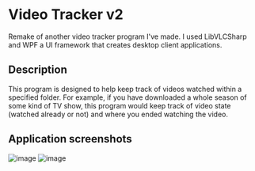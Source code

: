 # Video Tracker v2
Remake of another video tracker program I've made. I used LibVLCSharp and WPF a UI framework that creates desktop client applications.
## Description
This program is designed to help keep track of videos watched within a specified folder. For example, if you have downloaded a whole season of some kind of TV show, this program would keep track of video state (watched already or not) and where you ended watching the video.
## Application screenshots
![image](https://drive.google.com/uc?export=view&id=1OHEV0fiX2Zk0k9YfPLAgVKAlm48xBKrT)
![image](https://drive.google.com/uc?export=view&id=1GY27X7WzaH6qKC3VWlbr4l9reTg9pCd8)
